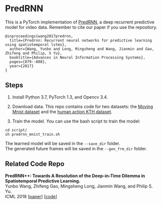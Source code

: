 # PredRNN
This is a PyTorch implementation of [PredRNN](https://papers.nips.cc/paper/6689-predrnn-recurrent-neural-networks-for-predictive-learning-using-spatiotemporal-lstms), a deep recurrent predictive model for video data. Remember to cite our paper if you use the repository.
```
@inproceedings{wang2017predrnn,
  title={Predrnn: Recurrent neural networks for predictive learning using spatiotemporal lstms},
  author={Wang, Yunbo and Long, Mingsheng and Wang, Jianmin and Gao, Zhifeng and Philip, S Yu},
  booktitle={Advances in Neural Information Processing Systems},
  pages={879--888},
  year={2017}
}
```

## Steps
1. Install Python 3.7, PyTorch 1.3, and Opencv 3.4.  

2. Download data. This repo contains code for two datasets: the [Moving Mnist dataset](https://1drv.ms/f/s!AuK5cwCfU3__fGzXjcOlzTQw158) and the [human action KTH dataset](http://www.nada.kth.se/cvap/actions/).  

3. Train the model. You can use the bash script to train the model:
```
cd script/
sh predrnn_mnist_train.sh
```
The learned model will be saved in the `--save_dir` folder.  
The generated future frames will be saved in the `--gen_frm_dir` folder.

## Related Code Repo
**PredRNN++: Towards A Resolution of the Deep-in-Time Dilemma in Spatiotemporal Predictive Learning.**  
Yunbo Wang, Zhifeng Gao, Mingsheng Long, Jianmin Wang, and Philip S. Yu.  
ICML 2018 [[paper](http://proceedings.mlr.press/v80/wang18b.html)] [[code](https://github.com/Yunbo426/predrnn-pp)]
